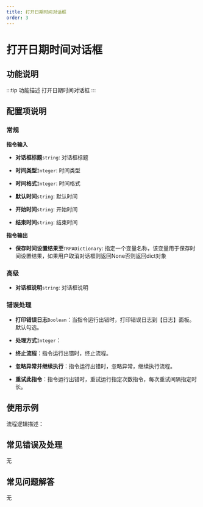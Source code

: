 ```yaml
---
title: 打开日期时间对话框
order: 3
---
```


# 打开日期时间对话框

## 功能说明

:::tip 功能描述
打开日期时间对话框
:::

## 配置项说明

### 常规

**指令输入**

- **对话框标题**`string`: 对话框标题

- **时间类型**`Integer`: 时间类型

- **时间格式**`Integer`: 时间格式

- **默认时间**`string`: 默认时间

- **开始时间**`string`: 开始时间

- **结束时间**`string`: 结束时间


**指令输出**

- **保存时间设置结果至**`TRPADictionary`: 指定一个变量名称，该变量用于保存时间设置结果，如果用户取消对话框则返回None否则返回dict对象

### 高级

- **对话框说明**`string`: 对话框说明

### 错误处理

- **打印错误日志**`Boolean`：当指令运行出错时，打印错误日志到【日志】面板。默认勾选。

- **处理方式**`Integer`：

 - **终止流程**：指令运行出错时，终止流程。

 - **忽略异常并继续执行**：指令运行出错时，忽略异常，继续执行流程。

 - **重试此指令**：指令运行出错时，重试运行指定次数指令，每次重试间隔指定时长。

## 使用示例

流程逻辑描述：

## 常见错误及处理

无

## 常见问题解答

无

